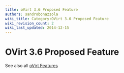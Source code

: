 ```yaml
---
title: oVirt 3.6 Proposed Feature
authors: sandrobonazzola
wiki_title: Category:OVirt 3.6 Proposed Feature
wiki_revision_count: 2
wiki_last_updated: 2014-12-15
---
```


# OVirt 3.6 Proposed Feature

See also all [oVirt Features](http://www.ovirt.org/Category:Feature)
